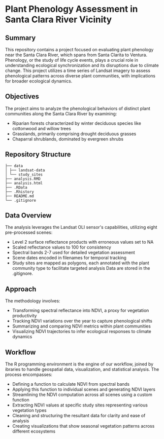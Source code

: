 # Plant Phenology Assessment in Santa Clara River Vicinity

## Summary
This repository contains a project focused on evaluating plant phenology near the Santa Clara River, which spans from Santa Clarita to Ventura. Phenology, or the study of life cycle events, plays a crucial role in understanding ecological synchronization and its disruptions due to climate change. This project utilizes a time series of Landsat imagery to assess phenological patterns across diverse plant communities, with implications for broader ecological dynamics.

## Objectives
The project aims to analyze the phenological behaviors of distinct plant communities along the Santa Clara River by examining:
- Riparian forests characterized by winter deciduous species like cottonwood and willow trees
- Grasslands, primarily comprising drought deciduous grasses
- Chaparral shrublands, dominated by evergreen shrubs

## Repository Structure
```
├── data 
│ ├── landsat-data 
│ └── study_sites
├── analysis.RMD
├── analysis.html
├── .RData
├── .Rhistory
├── README.md 
└── .gitignore
```
  
## Data Overview
The analysis leverages the Landsat OLI sensor's capabilities, utilizing eight pre-processed scenes:
- Level 2 surface reflectance products with erroneous values set to NA
- Scaled reflectance values to 100 for consistency
- Spectral bands 2-7 used for detailed vegetation assessment
- Scene dates encoded in filenames for temporal tracking
- Study sites are mapped as polygons, each annotated with the plant community type to facilitate targeted analysis
Data are stored in the .gitignore.

## Approach
The methodology involves:
- Transforming spectral reflectance into NDVI, a proxy for vegetation productivity
- Tracking NDVI variations over the year to capture phenological shifts
- Summarizing and comparing NDVI metrics within plant communities
- Visualizing NDVI trajectories to infer ecological responses to climate dynamics

## Workflow
The R programming environment is the engine of our workflow, joined by ibraries to handle geospatial data, visualization, and statistical analysis. The process encompasses:
- Defining a function to calculate NDVI from spectral bands
- Applying this function to individual scenes and generating NDVI layers
- Streamlining the NDVI computation across all scenes using a custom function
- Extracting NDVI values at specific study sites representing various vegetation types
- Cleaning and structuring the resultant data for clarity and ease of analysis
- Creating visualizations that show seasonal vegetation patterns across different ecosystems
